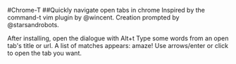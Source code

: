 #Chrome-T
##Quickly navigate open tabs in chrome
Inspired by the command-t vim plugin by @wincent.
Creation prompted by @starsandrobots.

After installing, open the dialogue with Alt+t
Type some words from an open tab's title or url.
A list of matches appears: amaze!
Use arrows/enter or click to open the tab you want.

